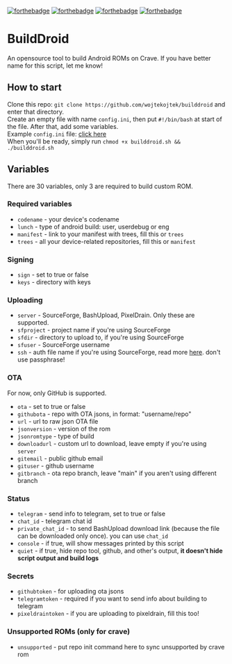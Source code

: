[![forthebadge](https://forthebadge.com/images/badges/powered-by-electricity.svg)](https://forthebadge.com) [![forthebadge](https://forthebadge.com/images/badges/you-didnt-ask-for-this.svg)](https://forthebadge.com) [![forthebadge](https://forthebadge.com/images/badges/gluten-free.svg)](https://forthebadge.com) [![forthebadge](https://forthebadge.com/images/badges/works-on-my-machine.svg)](https://forthebadge.com)
# BuildDroid
An opensource tool to build Android ROMs on Crave. If you have better name for this script, let me know!

## How to start
Clone this repo:
`git clone https://github.com/wojtekojtek/builddroid` and enter that directory.<br>
Create an empty file with name `config.ini`, then put `#!/bin/bash` at start of the file. After that, add some variables.<br>
Example `config.ini` file: [click here](https://github.com/wojtekojtek/builddroid/blob/main/examples/config.ini)<br>
When you'll be ready, simply run `chmod +x builddroid.sh && ./builddroid.sh`

## Variables
There are 30 variables, only 3 are required to build custom ROM.

### Required variables
- `codename` - your device's codename<br>
- `lunch` - type of android build: user, userdebug or eng<br>
- `manifest` - link to your manifest with trees, fill this or `trees`<br>
- `trees` - all your device-related repositories, fill this or `manifest`<br>

### Signing
- `sign` - set to true or false<br>
- `keys` - directory with keys<br>

### Uploading
- `server` - SourceForge, BashUpload, PixelDrain. Only these are supported.<br>
- `sfproject` - project name if you're using SourceForge<br>
- `sfdir` - directory to upload to, if you're using SourceForge<br>
- `sfuser` - SourceForge username<br>
- `ssh` - auth file name if you're using SourceForge, read more [here](https://sourceforge.net/p/forge/documentation/SSH%20Keys/#key-generation-openssh). don't use passphrase!<br>

### OTA
For now, only GitHub is supported.<br>
- `ota` - set to true or false<br>
- `githubota` -  repo with OTA jsons, in format: "username/repo"<br>
- `url` - url to raw json OTA file<br>
- `jsonversion` - version of the rom<br>
- `jsonromtype` - type of build<br>
- `downloadurl` - custom url to download, leave empty if you're using `server`<br>
- `gitemail` - public github email<br>
- `gituser` - github username<br>
- `gitbranch` - ota repo branch, leave "main" if you aren't using different branch<br>

### Status
- `telegram` - send info to telegram, set to true or false<br>
- `chat_id` - telegram chat id<br>
- `private_chat_id` - to send BashUpload download link (because the file can be downloaded only once). you can use `chat_id`<br>
- `console` - if true, will show messages printed by this script<br>
- `quiet` -  if true, hide repo tool, github, and other's output, **it doesn't hide script output and build logs**<br>

### Secrets
- `githubtoken` - for uploading ota jsons<br>
- `telegramtoken` - required if you want to send info about building to telegram<br>
- `pixeldraintoken` - if you are uploading to pixeldrain, fill this too!<br>

### Unsupported ROMs (only for crave)
- `unsupported` - put repo init command here to sync unsupported by crave rom<br>
